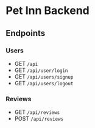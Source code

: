 # Pet Inn Backend

## Endpoints

### Users

- GET `/api`
- GET `/api/user/login`
- GET `/api/users/signup`
- GET `/api/users/logout`

### Reviews

- GET `/api/reviews`
- POST `/api/reviews`
  